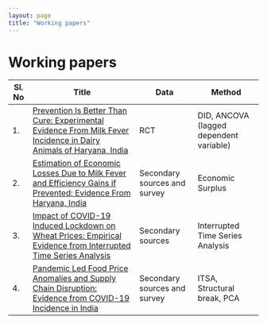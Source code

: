 ```yaml
---
layout: page
title: "Working papers"
---
```

# Working papers #

Sl. No | Title | Data | Method
------------ | ------------- | ------------ | -------------
1. | [Prevention Is Better Than Cure: Experimental Evidence From Milk Fever Incidence in Dairy Animals of Haryana, India](https://papers.ssrn.com/sol3/papers.cfm?abstract_id=3851561) | RCT | DID, ANCOVA (lagged dependent variable)
2. | [Estimation of Economic Losses Due to Milk Fever and Efficiency Gains if Prevented: Evidence From Haryana, India](https://papers.ssrn.com/sol3/papers.cfm?abstract_id=3851567) | Secondary sources and survey | Economic Surplus
3. | [Impact of COVID-19 Induced Lockdown on Wheat Prices: Empirical Evidence from Interrupted Time Series Analysis](https://papers.ssrn.com/sol3/papers.cfm?abstract_id=3755377) | Secondary sources | Interrupted Time Series Analysis
4. | [Pandemic Led Food Price Anomalies and Supply Chain Disruption: Evidence from COVID-19 Incidence in India](https://papers.ssrn.com/sol3/papers.cfm?abstract_id=3680634) | Secondary sources and survey | ITSA, Structural break, PCA
